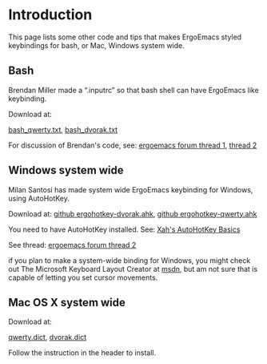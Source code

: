# Introduction #

This page lists some other code and tips that makes ErgoEmacs styled keybindings for bash, or Mac, Windows system wide.

## Bash ##

Brendan Miller made a “.inputrc” so that bash shell can have ErgoEmacs like keybinding.

Download at:

[bash\_qwerty.txt](http://code.google.com/p/ergoemacs/source/browse/trunk/extra/ErgoEmacs_keybinding_bash_qwerty.txt),
[bash\_dvorak.txt](http://code.google.com/p/ergoemacs/source/browse/trunk/extra/ErgoEmacs_keybinding_bash_dvorak.txt)

For discussion of Brendan's code, see: [ergoemacs forum thread 1](http://groups.google.com/group/ergoemacs/browse_frm/thread/af871e2d9c50d3eb), [thread 2](http://groups.google.com/group/ergoemacs/browse_frm/thread/ae70b79a373b3ed3)

## Windows system wide ##

Milan Santosi has made system wide ErgoEmacs keybinding for Windows, using AutoHotKey.

Download at:
[github ergohotkey-dvorak.ahk](http://github.com/M1lan/conf-backup/blob/master/wintendo/ergohotkey-dvorak.ahk),
[github ergohotkey-qwerty.ahk](http://github.com/M1lan/conf-backup/blob/master/wintendo/ergohotkey-qwerty.ahk)

You need to have AutoHotKey installed.
See: [Xah's AutoHotKey Basics](http://xahlee.org/mswin/autohotkey.html)

See thread:
[ergoemacs forum thread 2](http://groups.google.com/group/ergoemacs/browse_frm/thread/a10745163e31d068/eb143c8231cb9dc5)

if you plan to make a system-wide binding for Windows, you might check out The Microsoft Keyboard Layout Creator at [msdn](http://msdn.microsoft.com/en-us/goglobal/bb964665.aspx), but am not sure that is capable of letting you set cursor movements.

## Mac OS X system wide ##

Download at:

[qwerty.dict](http://code.google.com/p/ergoemacs/source/browse/trunk/extra/ErgoEmacs_keybinding_os_x_qwerty.dict.txt),
[dvorak.dict](http://code.google.com/p/ergoemacs/source/browse/trunk/extra/ErgoEmacs_keybinding_os_x_dvorak.dict.txt)


Follow the instruction in the header to install.